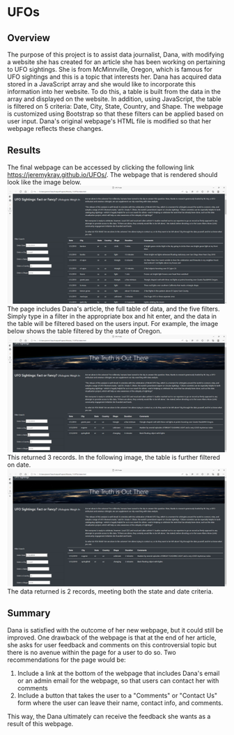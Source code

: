 # UFOs
## Overview
The purpose of this project is to assist data journalist, Dana, with modifying a website she has created for an article she has been working on pertaining to UFO sightings. She is from McMinnville, Oregon, which is famous for UFO sightings and this is a topic that interests her. Dana has acquired data stored in a JavaScript array and she would like to incorporate this information into her website. To do this, a table is built from the data in the array and displayed on the website. In addition, using JavaScript, the table is filtered on 5 criteria: Date, City, State, Country, and Shape. The webpage is customized using Bootstrap so that these filters can be applied based on user input. Dana's original webpage's HTML file is modified so that her webpage reflects these changes.  
## Results
The final webpage can be accessed by clicking the following link https://jeremykray.github.io/UFOs/. The webpage that is rendered should look like the image below. ![UFO webpage](static/images/UnFiltered_Webpage.png) The page includes Dana's article, the full table of data, and the five filters. Simply type in a filter in the appropriate box and hit enter, and the data in the table will be filtered based on the users input. For example, the image below shows the table filtered by the state of Oregon. ![Oregon](static/images/Filtered_Oregon_Webpage.png) This returned 3 records. In the following image, the table is further filtered on date. ![Oregon_Date](static/images/Filtered_Oregon_Date_Webpage.png) The data returned is 2 records, meeting both the state and date criteria.
## Summary
Dana is satisfied with the outcome of her new webpage, but it could still be improved. One drawback of the webpage is that at the end of her article, she asks for user feedback and comments on this controversial topic but there is no avenue within the page for a user to do so. Two recommendations for the page would be:
  1) Include a link at the bottom of the webpage that includes Dana's email or an admin email for the webpage, so that users can contact her with comments
  2) Include a button that takes the user to a "Comments" or "Contact Us" form where the user can leave their name, contact info, and comments.

This way, the Dana ultimately can receive the feedback she wants as a result of this webpage.
